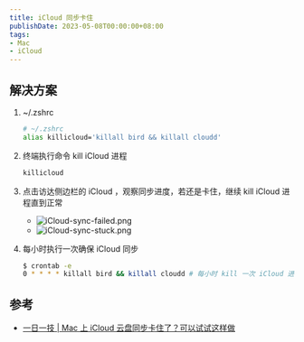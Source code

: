 ```yaml
---
title: iCloud 同步卡住
publishDate: 2023-05-08T00:00:00+08:00
tags:
- Mac
- iCloud
---
```


## 解决方案

1. ~/.zshrc

    ```bash
    # ~/.zshrc
    alias killicloud='killall bird && killall cloudd'
    ```

2. 终端执行命令 kill iCloud 进程

    ```bash
    killicloud
    ```

3. 点击访达侧边栏的 iCloud ，观察同步进度，若还是卡住，继续 kill iCloud 进程直到正常

   - ![iCloud-sync-failed.png](https://cdn.jsdelivr.net/gh/11ze/static/images/iCloud-sync-failed.png)
   - ![iCloud-sync-stuck.png](https://cdn.jsdelivr.net/gh/11ze/static/images/iCloud-sync-stuck.png)

4. 每小时执行一次确保 iCloud 同步

    ```bash
    $ crontab -e
    0 * * * * killall bird && killall cloudd # 每小时 kill 一次 iCloud 进程
    ```

## 参考

- [一日一技 | Mac 上 iCloud 云盘同步卡住了？可以试试这样做](https://sspai.com/post/72882)
